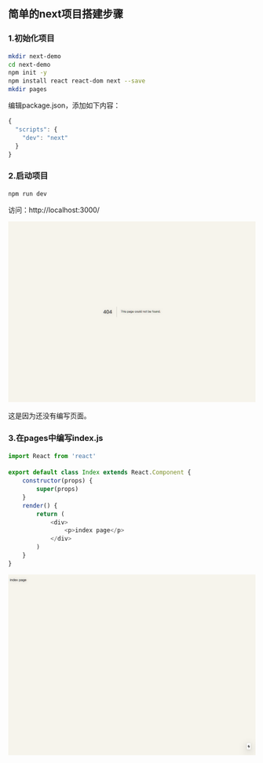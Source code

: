 ## 简单的next项目搭建步骤


### 1.初始化项目
```bash
mkdir next-demo
cd next-demo
npm init -y
npm install react react-dom next --save
mkdir pages
```

编辑package.json，添加如下内容：
```javascript
{
  "scripts": {
    "dev": "next"
  }
}
```
### 2.启动项目
```bash
npm run dev
```

访问：http://localhost:3000/


![404页面](./404.png)


这是因为还没有编写页面。

### 3.在pages中编写index.js
```javascript
import React from 'react'

export default class Index extends React.Component {
    constructor(props) {
        super(props)
    }
    render() {
        return (
            <div>
                <p>index page</p>
            </div>
        )
    }
}
```


![index页面](./index.png)

